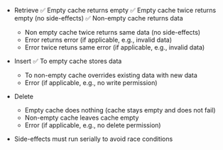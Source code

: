 
- Retrieve
    ✅ Empty cache returns empty
    ✅ Empty cache twice returns empty (no side-effects)
    ✅ Non-empty cache returns data
    - Non empty cache twice returns same data (no side-effects)
    - Error returns error (if applicable, e.g., invalid data)
    - Error twice retuns same error (if applicable, e.g., invalid data)
    
- Insert
    ✅ To empty cache stores data
    - To non-empty cache overrides existing data with new data
    - Error (if applicable, e.g., no write permission)
    
- Delete
    - Empty cache does nothing (cache stays empty and does not fail)
    - Non-empty cache leaves cache empty
    - Error (if applicable, e.g., no delete permission)
    
- Side-effects must run serially to avoid race conditions
